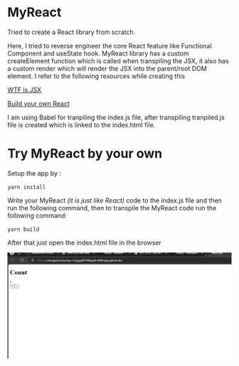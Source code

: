 # MyReact
Tried to create a React library from scratch.

Here, I tried to reverse engineer the core React feature like Functional Component and useState hook. MyReact library has a custom createElement function which is called when transpiling the JSX, it also has a custom render which will render the JSX into the parent/root DOM element.
I refer to the following resources while creating this

[WTF is JSX](https://jasonformat.com/wtf-is-jsx/)

[Build your own React](https://pomb.us/build-your-own-react/)

I am using Babel for tranpiling the index.js file, after transpiling tranpiled.js file is created which is linked to the index.html file.

# Try MyReact by your own

Setup the app by :

``` 
yarn install
```
Write your MyReact _(it is just like React)_ code to the index.js file and then run the following command, then to transpile the MyReact code run the following command:

```
yarn build
```

After that just open the index.html file in the browser

![browser-image](./static/image.png)

